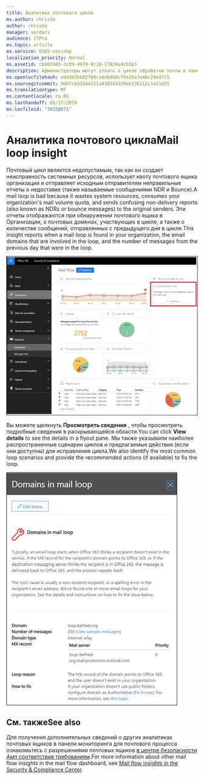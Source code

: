 ```yaml
---
title: Аналитика почтового цикла
ms.author: chrisda
author: chrisda
manager: serdars
audience: ITPro
ms.topic: article
ms.service: O365-seccomp
localization_priority: Normal
ms.assetid: cb801985-3c89-4979-9c18-17829a4cb563
description: Администраторы могут узнать о цикле обработки почты в панели мониторинга почтовых ящиков в центре безопасности _Амп_ соответствия требованиям.
ms.openlocfilehash: eddd65bb02fb0ca0d64b0cf9e35a7e40c29e47c5
ms.sourcegitcommit: 9d67cb52544321a430343d39eb336112c1a11d35
ms.translationtype: MT
ms.contentlocale: ru-RU
ms.lasthandoff: 05/17/2019
ms.locfileid: "34158671"
---
```

# <a name="mail-loop-insight"></a><span data-ttu-id="149a3-103">Аналитика почтового цикла</span><span class="sxs-lookup"><span data-stu-id="149a3-103">Mail loop insight</span></span>

<span data-ttu-id="149a3-104">Почтовый цикл является недопустимым, так как он создает неисправность системных ресурсов, использует квоту почтового ящика организации и отправляет исходным отправителям неправильные отчеты о недоставке (также называемые сообщениями NDR и Bounce).</span><span class="sxs-lookup"><span data-stu-id="149a3-104">A mail loop is bad because it wastes system resources, consumes your organization's mail volume quota, and sends confusing non-delivery reports (also known as NDRs or bounce messages) to the original senders.</span></span> <span data-ttu-id="149a3-105">Эти отчеты отображаются при обнаружении почтового ящика в Организации, о почтовых доменах, участвующих в цикле, а также о количестве сообщений, отправленных с предыдущего дня в цикле.</span><span class="sxs-lookup"><span data-stu-id="149a3-105">This insight reports when a mail loop is found in your organization, the email domains that are involved in the loop, and the number of messages from the previous day that were in the loop.</span></span>

![Цикл обработки почты в панели мониторинга почтовых ящиков в центре безопасности _Амп_ соответствия требованиям](media/c3f707cb-4c89-4e88-989c-81ce1d1d6b99.png)

<span data-ttu-id="149a3-107">Вы можете щелкнуть **Просмотреть сведения** , чтобы просмотреть подробные сведения в раскрывающейся области.</span><span class="sxs-lookup"><span data-stu-id="149a3-107">You can click **View details** to see the details in a flyout pane.</span></span> <span data-ttu-id="149a3-108">Мы также указываем наиболее распространенные сценарии циклов и предлагаемые действия (если они доступны) для исправления цикла.</span><span class="sxs-lookup"><span data-stu-id="149a3-108">We also identify the most common loop scenarios and provide the recommended actions (if available) to fix the loop.</span></span>

![Раскрывающаяся панель после нажатия кнопки Просмотр сведений в неправильном цикле в панели мониторинга почтового процесса](media/f7e21300-c62f-41ec-853f-4a2775cd8aa7.png)

## <a name="see-also"></a><span data-ttu-id="149a3-110">См. также</span><span class="sxs-lookup"><span data-stu-id="149a3-110">See also</span></span>

<span data-ttu-id="149a3-111">Для получения дополнительных сведений о других аналитиках почтовых ящиков в панели мониторинга для почтового процесса ознакомьтесь с разрешениями почтовых ящиков [в центре безопасности _Амп_ соответствия требованиям](mail-flow-insights.md).</span><span class="sxs-lookup"><span data-stu-id="149a3-111">For more information about other mail flow insights in the mail flow dashboard, see [Mail flow insights in the Security & Compliance Center](mail-flow-insights.md).</span></span>
